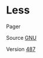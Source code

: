 # Less

Pager

Source [GNU](http://ftp.gnu.org/gnu/less/)

Version [487](http://ftp.gnu.org/gnu/less/less-487.tar.gz)
